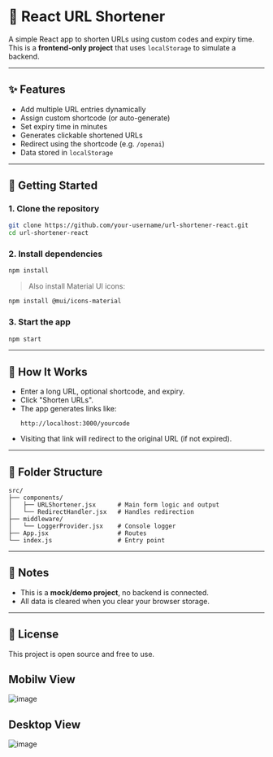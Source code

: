 # 🔗 React URL Shortener

A simple React app to shorten URLs using custom codes and expiry time. This is a **frontend-only project** that uses `localStorage` to simulate a backend.

---

## ✨ Features

- Add multiple URL entries dynamically
- Assign custom shortcode (or auto-generate)
- Set expiry time in minutes
- Generates clickable shortened URLs
- Redirect using the shortcode (e.g. `/openai`)
- Data stored in `localStorage`

---

## 🚀 Getting Started

### 1. Clone the repository

```bash
git clone https://github.com/your-username/url-shortener-react.git
cd url-shortener-react
```

### 2. Install dependencies

```bash
npm install
```

> Also install Material UI icons:

```bash
npm install @mui/icons-material
```

### 3. Start the app

```bash
npm start
```

---

## 🧠 How It Works

- Enter a long URL, optional shortcode, and expiry.
- Click "Shorten URLs".
- The app generates links like:
  ```
  http://localhost:3000/yourcode
  ```
- Visiting that link will redirect to the original URL (if not expired).

---

## 📁 Folder Structure

```
src/
├── components/
│   ├── URLShortener.jsx      # Main form logic and output
│   └── RedirectHandler.jsx   # Handles redirection
├── middleware/
│   └── LoggerProvider.jsx    # Console logger
├── App.jsx                   # Routes
└── index.js                  # Entry point
```

---

## 📌 Notes

- This is a **mock/demo project**, no backend is connected.
- All data is cleared when you clear your browser storage.

---

## 📃 License

This project is open source and free to use.
## Mobilw View
![image](https://github.com/user-attachments/assets/935ed4a3-adcf-4e6f-9326-2dd0debb99c7)
## Desktop View
![image](https://github.com/user-attachments/assets/b1b5ec69-ddab-4539-a24a-80920808ed1b)



